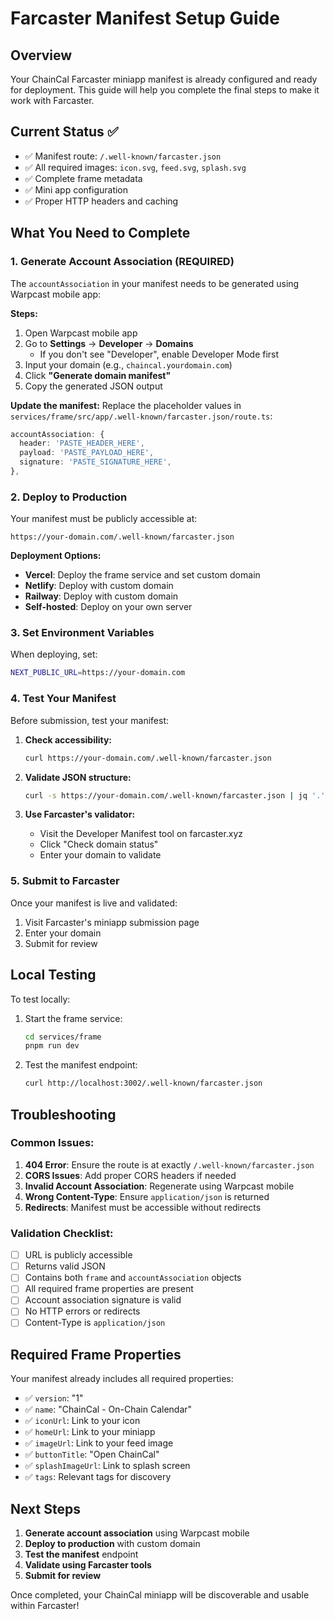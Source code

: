 # Farcaster Manifest Setup Guide

## Overview

Your ChainCal Farcaster miniapp manifest is already configured and ready for deployment. This guide will help you complete the final steps to make it work with Farcaster.

## Current Status ✅

- ✅ Manifest route: `/.well-known/farcaster.json`
- ✅ All required images: `icon.svg`, `feed.svg`, `splash.svg`
- ✅ Complete frame metadata
- ✅ Mini app configuration
- ✅ Proper HTTP headers and caching

## What You Need to Complete

### 1. Generate Account Association (REQUIRED)

The `accountAssociation` in your manifest needs to be generated using Warpcast mobile app:

**Steps:**

1. Open Warpcast mobile app
2. Go to **Settings** → **Developer** → **Domains**
   - If you don't see "Developer", enable Developer Mode first
3. Input your domain (e.g., `chaincal.yourdomain.com`)
4. Click **"Generate domain manifest"**
5. Copy the generated JSON output

**Update the manifest:**
Replace the placeholder values in `services/frame/src/app/.well-known/farcaster.json/route.ts`:

```typescript
accountAssociation: {
  header: 'PASTE_HEADER_HERE',
  payload: 'PASTE_PAYLOAD_HERE',
  signature: 'PASTE_SIGNATURE_HERE',
},
```

### 2. Deploy to Production

Your manifest must be publicly accessible at:

```
https://your-domain.com/.well-known/farcaster.json
```

**Deployment Options:**

- **Vercel**: Deploy the frame service and set custom domain
- **Netlify**: Deploy with custom domain
- **Railway**: Deploy with custom domain
- **Self-hosted**: Deploy on your own server

### 3. Set Environment Variables

When deploying, set:

```bash
NEXT_PUBLIC_URL=https://your-domain.com
```

### 4. Test Your Manifest

Before submission, test your manifest:

1. **Check accessibility:**

   ```bash
   curl https://your-domain.com/.well-known/farcaster.json
   ```

2. **Validate JSON structure:**

   ```bash
   curl -s https://your-domain.com/.well-known/farcaster.json | jq '.'
   ```

3. **Use Farcaster's validator:**
   - Visit the Developer Manifest tool on farcaster.xyz
   - Click "Check domain status"
   - Enter your domain to validate

### 5. Submit to Farcaster

Once your manifest is live and validated:

1. Visit Farcaster's miniapp submission page
2. Enter your domain
3. Submit for review

## Local Testing

To test locally:

1. Start the frame service:

   ```bash
   cd services/frame
   pnpm run dev
   ```

2. Test the manifest endpoint:
   ```bash
   curl http://localhost:3002/.well-known/farcaster.json
   ```

## Troubleshooting

### Common Issues:

1. **404 Error**: Ensure the route is at exactly `/.well-known/farcaster.json`
2. **CORS Issues**: Add proper CORS headers if needed
3. **Invalid Account Association**: Regenerate using Warpcast mobile
4. **Wrong Content-Type**: Ensure `application/json` is returned
5. **Redirects**: Manifest must be accessible without redirects

### Validation Checklist:

- [ ] URL is publicly accessible
- [ ] Returns valid JSON
- [ ] Contains both `frame` and `accountAssociation` objects
- [ ] All required frame properties are present
- [ ] Account association signature is valid
- [ ] No HTTP errors or redirects
- [ ] Content-Type is `application/json`

## Required Frame Properties

Your manifest already includes all required properties:

- ✅ `version`: "1"
- ✅ `name`: "ChainCal - On-Chain Calendar"
- ✅ `iconUrl`: Link to your icon
- ✅ `homeUrl`: Link to your miniapp
- ✅ `imageUrl`: Link to your feed image
- ✅ `buttonTitle`: "Open ChainCal"
- ✅ `splashImageUrl`: Link to splash screen
- ✅ `tags`: Relevant tags for discovery

## Next Steps

1. **Generate account association** using Warpcast mobile
2. **Deploy to production** with custom domain
3. **Test the manifest** endpoint
4. **Validate using Farcaster tools**
5. **Submit for review**

Once completed, your ChainCal miniapp will be discoverable and usable within Farcaster!
